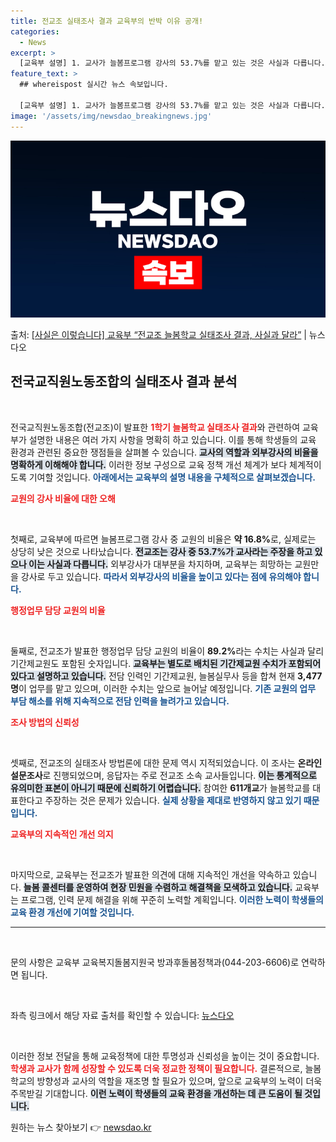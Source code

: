 ```yaml
---
title: 전교조 실태조사 결과 교육부의 반박 이유 공개!
categories:
  - News
excerpt: >
  [교육부 설명] 1. 교사가 늘봄프로그램 강사의 53.7%를 맡고 있는 것은 사실과 다릅니다. 늘봄프로그램 …
feature_text: >
  ## whereispost 실시간 뉴스 속보입니다.

  [교육부 설명] 1. 교사가 늘봄프로그램 강사의 53.7%를 맡고 있는 것은 사실과 다릅니다. 늘봄프로그램 …
image: '/assets/img/newsdao_breakingnews.jpg'
---
```


![뉴스다오 속보](/assets/img/newsdao_breakingnews.jpg)

<p>출처: <a href="https://newsdao.kr/3348" rel="dofollow">[사실은 이렇습니다] 교육부 “전교조 늘봄학교 실태조사 결과, 사실과 달라”</a> | 뉴스다오</p>

<h2 data-ke-size="size26">전국교직원노동조합의 실태조사 결과 분석</h2>

<p data-ke-size="size16">&nbsp;</p>

전국교직원노동조합(전교조)이 발표한 <b><span style="color: #ee2323;">1학기 늘봄학교 실태조사 결과</span></b>와 관련하여 교육부가 설명한 내용은 여러 가지 사항을 명확히 하고 있습니다. 이를 통해 학생들의 교육 환경과 관련된 중요한 쟁점들을 살펴볼 수 있습니다. <b><span style="background-color: #21538527;">교사의 역할과 외부강사의 비율을 명확하게 이해해야 합니다.</span></b> 이러한 정보 구성으로 교육 정책 개선 체계가 보다 체계적이도록 기여할 것입니다. <b><span style="color: #1a5490;">아래에서는 교육부의 설명 내용을 구체적으로 살펴보겠습니다.</span></b>

<b><span style="color: #ee2323;">교원의 강사 비율에 대한 오해</span></b>

<p data-ke-size="size16">&nbsp;</p>

첫째로, 교육부에 따르면 늘봄프로그램 강사 중 교원의 비율은 <b>약 16.8%</b>로, 실제로는 상당히 낮은 것으로 나타났습니다. <b><span style="background-color: #21538527;">전교조는 강사 중 53.7%가 교사라는 주장을 하고 있으나 이는 사실과 다릅니다.</span></b> 외부강사가 대부분을 차지하며, 교육부는 희망하는 교원만을 강사로 두고 있습니다. <b><span style="color: #1a5490;">따라서 외부강사의 비율을 높이고 있다는 점에 유의해야 합니다.</span></b>

<b><span style="color: #ee2323;">행정업무 담당 교원의 비율</span></b>

<p data-ke-size="size16">&nbsp;</p>

둘째로, 전교조가 발표한 행정업무 담당 교원의 비율이 <b>89.2%</b>라는 수치는 사실과 달리 기간제교원도 포함된 숫자입니다. <b><span style="background-color: #21538527;">교육부는 별도로 배치된 기간제교원 수치가 포함되어 있다고 설명하고 있습니다.</span></b> 전담 인력인 기간제교원, 늘봄실무사 등을 합쳐 현재 <b>3,477명</b>이 업무를 맡고 있으며, 이러한 수치는 앞으로 늘어날 예정입니다. <b><span style="color: #1a5490;">기존 교원의 업무 부담 해소를 위해 지속적으로 전담 인력을 늘려가고 있습니다.</span></b>

<b><span style="color: #ee2323;">조사 방법의 신뢰성</span></b>

<p data-ke-size="size16">&nbsp;</p>

셋째로, 전교조의 실태조사 방법론에 대한 문제 역시 지적되었습니다. 이 조사는 <b>온라인 설문조사</b>로 진행되었으며, 응답자는 주로 전교조 소속 교사들입니다. <b><span style="background-color: #21538527;">이는 통계적으로 유의미한 표본이 아니기 때문에 신뢰하기 어렵습니다.</span></b> 참여한 <b>611개교</b>가 늘봄학교를 대표한다고 주장하는 것은 문제가 있습니다. <b><span style="color: #1a5490;">실제 상황을 제대로 반영하지 않고 있기 때문입니다.</span></b>

<b><span style="color: #ee2323;">교육부의 지속적인 개선 의지</span></b>

<p data-ke-size="size16">&nbsp;</p>

마지막으로, 교육부는 전교조가 발표한 의견에 대해 지속적인 개선을 약속하고 있습니다. <b><span style="background-color: #21538527;">늘봄 콜센터를 운영하여 현장 민원을 수렴하고 해결책을 모색하고 있습니다.</span></b> 교육부는 프로그램, 인력 문제 해결을 위해 꾸준히 노력할 계획입니다. <b><span style="color: #1a5490;">이러한 노력이 학생들의 교육 환경 개선에 기여할 것입니다.</span></b>

<hr>

<p data-ke-size="size16">&nbsp;</p>

문의 사항은 교육부 교육복지돌봄지원국 방과후돌봄정책과(044-203-6606)로 연락하면 됩니다. 

<p data-ke-size="size16">&nbsp;</p>

좌측 링크에서 해당 자료 출처를 확인할 수 있습니다: [뉴스다오](https://newsdao.kr/3348) 

<p data-ke-size="size16">&nbsp;</p>

이러한 정보 전달을 통해 교육정책에 대한 투명성과 신뢰성을 높이는 것이 중요합니다. <b><span style="color: #ee2323;">학생과 교사가 함께 성장할 수 있도록 더욱 정교한 정책이 필요합니다.</span></b> 결론적으로, 늘봄학교의 방향성과 교사의 역할을 재조명 할 필요가 있으며, 앞으로 교육부의 노력이 더욱 주목받길 기대합니다. <b><span style="background-color: #21538527;">이런 노력이 학생들의 교육 환경을 개선하는 데 큰 도움이 될 것입니다.</span></b> 

원하는 뉴스 찾아보기 👉 <a href="https://newsdao.kr" rel="dofollow">newsdao.kr</a>


